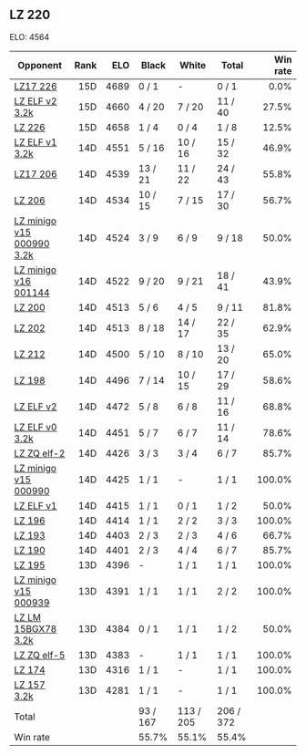 ## LZ 220 ##

ELO: 4564

Opponent | Rank | ELO | Black | White | Total | Win rate
---------|-----:|----:|-------|-------|-------|-------:
[LZ17 226](LZ17%20226.md) | 15D | 4689 | 0 / 1 | - | 0 / 1 | 0.0%
[LZ ELF v2 3.2k](LZ%20ELF%20v2%203.2k.md) | 15D | 4660 | 4 / 20 | 7 / 20 | 11 / 40 | 27.5%
[LZ 226](LZ%20226.md) | 15D | 4658 | 1 / 4 | 0 / 4 | 1 / 8 | 12.5%
[LZ ELF v1 3.2k](LZ%20ELF%20v1%203.2k.md) | 14D | 4551 | 5 / 16 | 10 / 16 | 15 / 32 | 46.9%
[LZ17 206](LZ17%20206.md) | 14D | 4539 | 13 / 21 | 11 / 22 | 24 / 43 | 55.8%
[LZ 206](LZ%20206.md) | 14D | 4534 | 10 / 15 | 7 / 15 | 17 / 30 | 56.7%
[LZ minigo v15 000990 3.2k](LZ%20minigo%20v15%20000990%203.2k.md) | 14D | 4524 | 3 / 9 | 6 / 9 | 9 / 18 | 50.0%
[LZ minigo v16 001144](LZ%20minigo%20v16%20001144.md) | 14D | 4522 | 9 / 20 | 9 / 21 | 18 / 41 | 43.9%
[LZ 200](LZ%20200.md) | 14D | 4513 | 5 / 6 | 4 / 5 | 9 / 11 | 81.8%
[LZ 202](LZ%20202.md) | 14D | 4513 | 8 / 18 | 14 / 17 | 22 / 35 | 62.9%
[LZ 212](LZ%20212.md) | 14D | 4500 | 5 / 10 | 8 / 10 | 13 / 20 | 65.0%
[LZ 198](LZ%20198.md) | 14D | 4496 | 7 / 14 | 10 / 15 | 17 / 29 | 58.6%
[LZ ELF v2](LZ%20ELF%20v2.md) | 14D | 4472 | 5 / 8 | 6 / 8 | 11 / 16 | 68.8%
[LZ ELF v0 3.2k](LZ%20ELF%20v0%203.2k.md) | 14D | 4451 | 5 / 7 | 6 / 7 | 11 / 14 | 78.6%
[LZ ZQ elf-2](LZ%20ZQ%20elf-2.md) | 14D | 4426 | 3 / 3 | 3 / 4 | 6 / 7 | 85.7%
[LZ minigo v15 000990](LZ%20minigo%20v15%20000990.md) | 14D | 4425 | 1 / 1 | - | 1 / 1 | 100.0%
[LZ ELF v1](LZ%20ELF%20v1.md) | 14D | 4415 | 1 / 1 | 0 / 1 | 1 / 2 | 50.0%
[LZ 196](LZ%20196.md) | 14D | 4414 | 1 / 1 | 2 / 2 | 3 / 3 | 100.0%
[LZ 193](LZ%20193.md) | 14D | 4403 | 2 / 3 | 2 / 3 | 4 / 6 | 66.7%
[LZ 190](LZ%20190.md) | 14D | 4401 | 2 / 3 | 4 / 4 | 6 / 7 | 85.7%
[LZ 195](LZ%20195.md) | 13D | 4396 | - | 1 / 1 | 1 / 1 | 100.0%
[LZ minigo v15 000939](LZ%20minigo%20v15%20000939.md) | 13D | 4391 | 1 / 1 | 1 / 1 | 2 / 2 | 100.0%
[LZ LM 15BGX78 3.2k](LZ%20LM%2015BGX78%203.2k.md) | 13D | 4384 | 0 / 1 | 1 / 1 | 1 / 2 | 50.0%
[LZ ZQ elf-5](LZ%20ZQ%20elf-5.md) | 13D | 4383 | - | 1 / 1 | 1 / 1 | 100.0%
[LZ 174](LZ%20174.md) | 13D | 4316 | 1 / 1 | - | 1 / 1 | 100.0%
[LZ 157 3.2k](LZ%20157%203.2k.md) | 13D | 4281 | 1 / 1 | - | 1 / 1 | 100.0%
Total | | | 93 / 167 | 113 / 205 | 206 / 372 | 
Win rate| | | 55.7% | 55.1% | 55.4% | 
